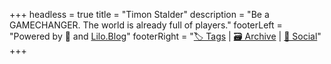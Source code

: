 +++
headless = true
title = "Timon Stalder"
description = "Be a GAMECHANGER. The world is already full of players."
footerLeft = "Powered by 💛 and [Lilo.Blog](https://www.lilo.blog)"
footerRight = "[🏷️ Tags](/tags/) | [🗃️ Archive](/posts/) | [📣 Social](https://www.lilo.blog)"
+++
